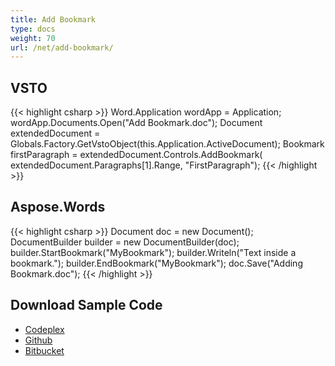 ```yaml
---
title: Add Bookmark
type: docs
weight: 70
url: /net/add-bookmark/
---
```


## **VSTO**

{{< highlight csharp >}}
Word.Application wordApp = Application;
wordApp.Documents.Open("Add Bookmark.doc");
Document extendedDocument = Globals.Factory.GetVstoObject(this.Application.ActiveDocument);
Bookmark firstParagraph = extendedDocument.Controls.AddBookmark(
	extendedDocument.Paragraphs[1].Range, "FirstParagraph");
{{< /highlight >}}

## **Aspose.Words**

{{< highlight csharp >}}
Document doc = new Document();
DocumentBuilder builder = new DocumentBuilder(doc);
builder.StartBookmark("MyBookmark");
builder.Writeln("Text inside a bookmark.");
builder.EndBookmark("MyBookmark");
doc.Save("Adding Bookmark.doc");
{{< /highlight >}}

## **Download Sample Code**

- [Codeplex](http://goo.gl/6ohLvD)
- [Github](https://github.com/asposemarketplace/Aspose_for_VSTO/releases/download/Aspose.Words1.0/Add.Bookmark.Aspose.Words.zip)
- [Bitbucket](https://bitbucket.org/asposemarketplace/aspose-for-vsto/downloads/Add%20Bookmark%20\(Aspoe.Words\).zip)
